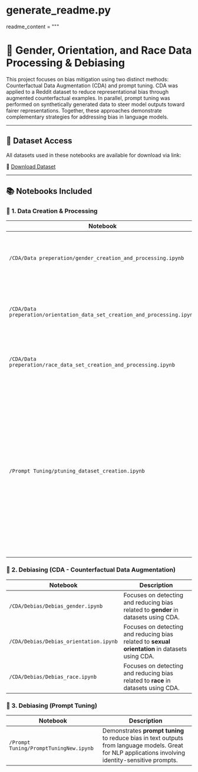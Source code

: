 # generate_readme.py

readme_content = """
# 🧠 Gender, Orientation, and Race Data Processing & Debiasing

This project focuses on bias mitigation using two distinct methods: Counterfactual Data Augmentation (CDA) and prompt tuning. CDA was applied to a Reddit dataset to reduce representational bias through augmented counterfactual examples. In parallel, prompt tuning was performed on synthetically generated data to steer model outputs toward fairer representations. Together, these approaches demonstrate complementary strategies for addressing bias in language models.

---

## 📂 Dataset Access

All datasets used in these notebooks are available for download via link:

🔗 [Download Dataset](https://drive.google.com/drive/folders/1WSAkZ18dRzTQ8cIUwnwlFfTN9rlAazRj?usp=drive_link)

---

## 📚 Notebooks Included

### 🧩 1. Data Creation & Processing

| Notebook | Description |
|----------|-------------|
| `/CDA/Data preperation/gender_creation_and_processing.ipynb` | Creates and processes a dataset centered around gender attributes. |
| `/CDA/Data preperation/orientation_data_set_creation_and_processing.ipynb` | Handles the creation and preprocessing of a dataset focusing on sexual orientation. |
| `/CDA/Data preperation/race_data_set_creation_and_processing.ipynb` | Generates and processes a dataset based on racial attributes. |
| `/Prompt Tuning/ptuning_dataset_creation.ipynb` | This notebook focuses on synthetically creating datasets tailored for prompt tuning (p-tuning) tasks. It prepares data in a format suitable for fine-tuning language models using soft prompts, which can be especially useful in low-resource or task-specific NLP scenarios.|

### 🧹 2. Debiasing (CDA - Counterfactual Data Augmentation)

| Notebook | Description |
|----------|-------------|
| `/CDA/Debias/Debias_gender.ipynb` | Focuses on detecting and reducing bias related to **gender** in datasets using CDA.|
| `/CDA/Debias/Debias_orientation.ipynb` | Focuses on detecting and reducing bias related to **sexual orientation** in datasets using CDA.|
| `/CDA/Debias/Debias_race.ipynb` | Focuses on detecting and reducing bias related to **race** in datasets using CDA.|

### 🤖 3. Debiasing (Prompt Tuning)

| Notebook | Description |
|----------|-------------|
| `/Prompt Tuning/PromptTuningNew.ipynb` | Demonstrates **prompt tuning** to reduce bias in text outputs from language models. Great for NLP applications involving identity-sensitive prompts. |
